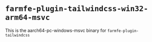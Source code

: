 # `farmfe-plugin-tailwindcss-win32-arm64-msvc`

This is the aarch64-pc-windows-msvc binary for `farmfe-plugin-tailwindcss`
